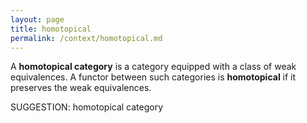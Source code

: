```yaml
---
layout: page
title: homotopical
permalink: /context/homotopical.md
---
```


 A **homotopical category**  is a category equipped with a class of weak equivalences. A functor between such categories is **homotopical** if it preserves the weak equivalences.


SUGGESTION: homotopical category